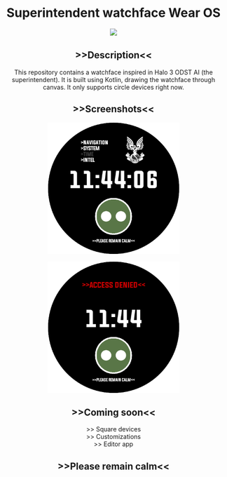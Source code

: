 <div align="center">
<h1>
Superintendent watchface Wear OS
</h1>

<img src="https://media.tenor.com/g8PKKSi4QyoAAAAC/halo-superintendent.gif" />

<h2>
>>Description<<
</h2>

<p>
This repository contains a watchface inspired in Halo 3 ODST AI (the superintendent). It is built using Kotlin, drawing the watchface through canvas. It only supports circle devices right now.
</p>

<h2>
>>Screenshots<<
</h2>

<p>
<img src="screenshots/watchface_unlocked.png" alt="unlocked" width="300"/>
</p>

<p>
<img src="screenshots/watchface_ambient.png" alt="ambient" width="300"/>
</p>

<h2>
>>Coming soon<<
</h2>

<p>
>> Square devices
<br>
>> Customizations
<br>
>> Editor app
</p>

<h2>
>>Please remain calm<<
</h2>

</div>